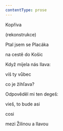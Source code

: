 ```yaml
---
contentType: prose
---
```


<section>

Kopřiva

(rekonstrukce)

Ptal jsem se Placáka

na cestě do Košic

Když míjela nás Ilava:

víš ty vůbec

co je žihľava?

Odpověděl mi ten degeš:

vieš, to bude asi

cosi

mezi Žilinou a Ilavou

</section>
